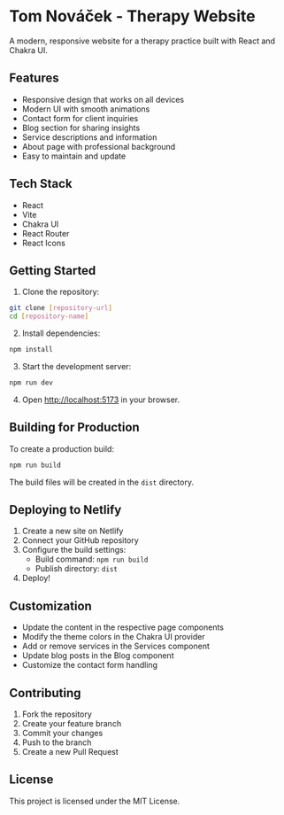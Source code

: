 # Tom Nováček - Therapy Website

A modern, responsive website for a therapy practice built with React and Chakra UI.

## Features

- Responsive design that works on all devices
- Modern UI with smooth animations
- Contact form for client inquiries
- Blog section for sharing insights
- Service descriptions and information
- About page with professional background
- Easy to maintain and update

## Tech Stack

- React
- Vite
- Chakra UI
- React Router
- React Icons

## Getting Started

1. Clone the repository:
```bash
git clone [repository-url]
cd [repository-name]
```

2. Install dependencies:
```bash
npm install
```

3. Start the development server:
```bash
npm run dev
```

4. Open [http://localhost:5173](http://localhost:5173) in your browser.

## Building for Production

To create a production build:

```bash
npm run build
```

The build files will be created in the `dist` directory.

## Deploying to Netlify

1. Create a new site on Netlify
2. Connect your GitHub repository
3. Configure the build settings:
   - Build command: `npm run build`
   - Publish directory: `dist`
4. Deploy!

## Customization

- Update the content in the respective page components
- Modify the theme colors in the Chakra UI provider
- Add or remove services in the Services component
- Update blog posts in the Blog component
- Customize the contact form handling

## Contributing

1. Fork the repository
2. Create your feature branch
3. Commit your changes
4. Push to the branch
5. Create a new Pull Request

## License

This project is licensed under the MIT License.
